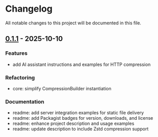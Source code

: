 # Changelog

All notable changes to this project will be documented in this file.

## [0.1.1] - 2025-10-10

### Features
- add AI assistant instructions and examples for HTTP compression

### Refactoring
- core: simplify CompressionBuilder instantiation

### Documentation
- readme: add server integration examples for static file delivery
- readme: add Packagist badges for version, downloads, and license
- readme: enhance project description and usage examples
- readme: update description to include Zstd compression support

[0.1.1]: https://github.com/ayrunx/http-compression/compare/0.1.0...0.1.1
